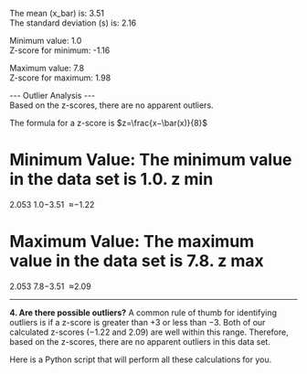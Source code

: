 The mean (x_bar) is: 3.51  
The standard deviation (s) is: 2.16

Minimum value: 1.0  
Z-score for minimum: -1.16

Maximum value: 7.8  
Z-score for maximum: 1.98

--- Outlier Analysis ---  
Based on the z-scores, there are no apparent outliers.

The formula for a z-score is $z=\frac{x−\bar(x)}{8}$

Minimum Value: The minimum value in the data set is 1.0.
z 
min
​
 = 
2.053
1.0−3.51
​
 ≈−1.22

Maximum Value: The maximum value in the data set is 7.8.
z 
max
​
 = 
2.053
7.8−3.51
​
 ≈2.09

---
**4. Are there possible outliers?**
A common rule of thumb for identifying outliers is if a z-score is greater than +3 or less than −3. Both of our calculated z-scores (−1.22 and 2.09) are well within this range. Therefore, based on the z-scores, there are no apparent outliers in this data set.

Here is a Python script that will perform all these calculations for you.
